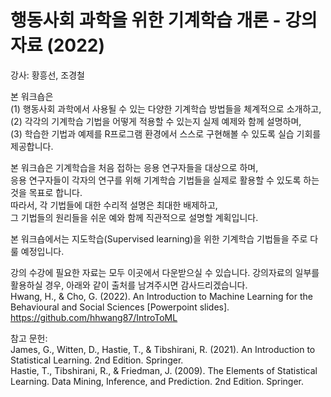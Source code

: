 # 행동사회 과학을 위한 기계학습 개론 - 강의자료 (2022)

강사: 황흥선, 조경철  

본 워크숍은  
(1) 행동사회 과학에서 사용될 수 있는 다양한 기계학습 방법들을 체계적으로 소개하고,  
(2) 각각의 기계학습 기법을 어떻게 적용할 수 있는지 실제 예제와 함께 설명하며,  
(3) 학습한 기법과 예제를 R프로그램 환경에서 스스로 구현해볼 수 있도록 실습 기회를 제공합니다.  

본 워크숍은 기계학습을 처음 접하는 응용 연구자들을 대상으로 하며,  
응용 연구자들이 각자의 연구를 위해 기계학습 기법들을 실제로 활용할 수 있도록 하는 것을 목표로 합니다.  
따라서, 각 기법들에 대한 수리적 설명은 최대한 배제하고,  
그 기법들의 원리들을 쉬운 예와 함께 직관적으로 설명할 계획입니다.  

본 워크숍에서는 지도학습(Supervised learning)을 위한 기계학습 기법들을 주로 다룰 예정입니다.  

강의 수강에 필요한 자료는 모두 이곳에서 다운받으실 수 있습니다. 강의자료의 일부를 활용하실 경우, 아래와 같이 출처를 남겨주시면 감사드리겠습니다.  
Hwang, H., & Cho, G. (2022). An Introduction to Machine Learning for the Behavioural and Social Sciences [Powerpoint slides]. https://github.com/hhwang87/IntroToML

참고 문헌:  
James, G., Witten, D., Hastie, T., & Tibshirani, R. (2021). An Introduction to Statistical Learning. 2nd Edition. Springer.  
Hastie, T., Tibshirani, R., & Friedman, J. (2009). The Elements of Statistical Learning. Data Mining, Inference, and Prediction. 2nd Edition. Springer.
